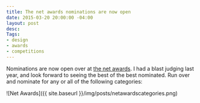```yaml
---
title: The net awards nominations are now open
date: 2015-03-20 20:00:00 -04:00
layout: post
desc: 
Tags:
- design
- awards
- competitions
---
```


Nominations are now open over at [the net awards](https://thenetawards.com/). I had a blast judging last year, and look forward to seeing the best of the best nominated. Run over and nominate for any or all of the following categories:

![Net Awards]({{ site.baseurl }}/img/posts/netawardscategories.png)
